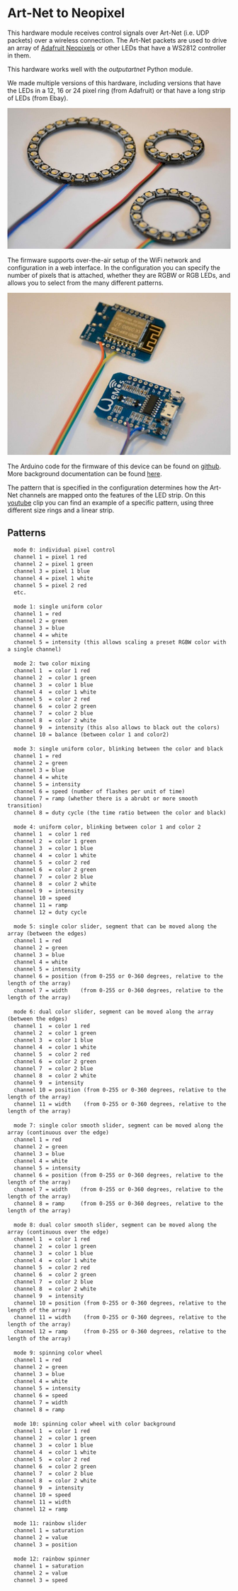 # Art-Net to Neopixel

This hardware module receives control signals over Art-Net (i.e. UDP packets) over a wireless connection. The Art-Net packets are used to drive an array of [Adafruit Neopixels](https://www.adafruit.com/category/168) or other LEDs that have a WS2812 controller in them.

This hardware works well with the *outputartnet* Python module.

We made multiple versions of this hardware, including versions that have the LEDs in a 12, 16 or 24 pixel ring (from Adafruit) or that have a long strip of LEDs (from Ebay).

![photo](artnet2neopixel-ring.jpg)

The firmware supports over-the-air setup of the WiFi network and configuration in a web interface. In the configuration you can specify the number of pixels that is attached, whether they are RGBW or RGB LEDs, and allows you to select from the many different patterns.

![photo](artnet2neopixel-wemos.jpg)

The Arduino code for the firmware of this device can be found on [github](https://github.com/robertoostenveld/arduino/tree/master/esp8266_artnet_neopixel). More background documentation can be found [here](http://robertoostenveld.nl/esp-8266-art-net-neopixel-module/).


The pattern that is specified in the configuration determines how the Art-Net channels are mapped onto the features of the LED strip. On this [youtube](https://youtu.be/aLTDIZ6WQQQ) clip you can find an example of a specific pattern, using three different size rings and a linear strip.

## Patterns

```
  mode 0: individual pixel control
  channel 1 = pixel 1 red
  channel 2 = pixel 1 green
  channel 3 = pixel 1 blue
  channel 4 = pixel 1 white
  channel 5 = pixel 2 red
  etc.

  mode 1: single uniform color
  channel 1 = red
  channel 2 = green
  channel 3 = blue
  channel 4 = white
  channel 5 = intensity (this allows scaling a preset RGBW color with a single channel)

  mode 2: two color mixing
  channel 1  = color 1 red
  channel 2  = color 1 green
  channel 3  = color 1 blue
  channel 4  = color 1 white
  channel 5  = color 2 red
  channel 6  = color 2 green
  channel 7  = color 2 blue
  channel 8  = color 2 white
  channel 9  = intensity (this also allows to black out the colors)
  channel 10 = balance (between color 1 and color2)

  mode 3: single uniform color, blinking between the color and black
  channel 1 = red
  channel 2 = green
  channel 3 = blue
  channel 4 = white
  channel 5 = intensity
  channel 6 = speed (number of flashes per unit of time)
  channel 7 = ramp (whether there is a abrubt or more smooth transition)
  channel 8 = duty cycle (the time ratio between the color and black)

  mode 4: uniform color, blinking between color 1 and color 2
  channel 1  = color 1 red
  channel 2  = color 1 green
  channel 3  = color 1 blue
  channel 4  = color 1 white
  channel 5  = color 2 red
  channel 6  = color 2 green
  channel 7  = color 2 blue
  channel 8  = color 2 white
  channel 9  = intensity
  channel 10 = speed
  channel 11 = ramp
  channel 12 = duty cycle

  mode 5: single color slider, segment that can be moved along the array (between the edges)
  channel 1 = red
  channel 2 = green
  channel 3 = blue
  channel 4 = white
  channel 5 = intensity
  channel 6 = position (from 0-255 or 0-360 degrees, relative to the length of the array)
  channel 7 = width    (from 0-255 or 0-360 degrees, relative to the length of the array)

  mode 6: dual color slider, segment can be moved along the array (between the edges)
  channel 1  = color 1 red
  channel 2  = color 1 green
  channel 3  = color 1 blue
  channel 4  = color 1 white
  channel 5  = color 2 red
  channel 6  = color 2 green
  channel 7  = color 2 blue
  channel 8  = color 2 white
  channel 9  = intensity
  channel 10 = position (from 0-255 or 0-360 degrees, relative to the length of the array)
  channel 11 = width    (from 0-255 or 0-360 degrees, relative to the length of the array)

  mode 7: single color smooth slider, segment can be moved along the array (continuous over the edge)
  channel 1 = red
  channel 2 = green
  channel 3 = blue
  channel 4 = white
  channel 5 = intensity
  channel 6 = position (from 0-255 or 0-360 degrees, relative to the length of the array)
  channel 7 = width    (from 0-255 or 0-360 degrees, relative to the length of the array)
  channel 8 = ramp     (from 0-255 or 0-360 degrees, relative to the length of the array)

  mode 8: dual color smooth slider, segment can be moved along the array (continuous over the edge)
  channel 1  = color 1 red
  channel 2  = color 1 green
  channel 3  = color 1 blue
  channel 4  = color 1 white
  channel 5  = color 2 red
  channel 6  = color 2 green
  channel 7  = color 2 blue
  channel 8  = color 2 white
  channel 9  = intensity
  channel 10 = position (from 0-255 or 0-360 degrees, relative to the length of the array)
  channel 11 = width    (from 0-255 or 0-360 degrees, relative to the length of the array)
  channel 12 = ramp     (from 0-255 or 0-360 degrees, relative to the length of the array)

  mode 9: spinning color wheel
  channel 1 = red
  channel 2 = green
  channel 3 = blue
  channel 4 = white
  channel 5 = intensity
  channel 6 = speed
  channel 7 = width
  channel 8 = ramp

  mode 10: spinning color wheel with color background
  channel 1  = color 1 red
  channel 2  = color 1 green
  channel 3  = color 1 blue
  channel 4  = color 1 white
  channel 5  = color 2 red
  channel 6  = color 2 green
  channel 7  = color 2 blue
  channel 8  = color 2 white
  channel 9  = intensity
  channel 10 = speed
  channel 11 = width
  channel 12 = ramp

  mode 11: rainbow slider
  channel 1 = saturation
  channel 2 = value
  channel 3 = position

  mode 12: rainbow spinner
  channel 1 = saturation
  channel 2 = value
  channel 3 = speed
```
